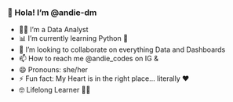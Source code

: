 ### 👋 Hola! I’m @andie-dm

- 👩‍💻 I’m a Data Analyst
- 📊 I’m currently learning Python 🐍 
- 💞️ I’m looking to collaborate on everything Data and Dashboards
- 📫 How to reach me @andie_codes on IG & 
- 😄 Pronouns: she/her
- ⚡ Fun fact: My Heart is in the right place... literally ❤️
- 🤓 Lifelong Learner 👩‍💻
  

<!---
andie-dm/andie-dm is a ✨ special ✨ repository because its `README.md` (this file) appears on your GitHub profile.
You can click the Preview link to take a look at your changes.
--->
